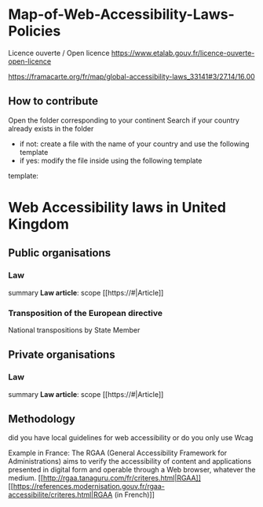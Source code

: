# Map-of-Web-Accessibility-Laws-Policies
Licence ouverte / Open licence https://www.etalab.gouv.fr/licence-ouverte-open-licence

https://framacarte.org/fr/map/global-accessibility-laws_33141#3/27.14/16.00

## How to contribute
Open the folder corresponding to your continent
Search if your country already exists in the folder
- if not: create a file with the name of your country and use the following template
- if yes: modify the file inside using the following template

template:
# Web Accessibility laws in United Kingdom
## Public organisations
### Law 
summary
**Law article**: 
scope
[[https://#|Article]]

### Transposition of the European directive
National transpositions by State Member

## Private organisations
### Law
summary
**Law article**: 
scope
[[https://#|Article]]

## Methodology
did you have local guidelines for web accessibility or do you only use Wcag

Example in France:
The RGAA (General Accessibility Framework for Administrations) aims to verify the accessibility of content and applications presented in digital form and operable through a Web browser, whatever the medium.
[[http://rgaa.tanaguru.com/fr/criteres.html|RGAA]]
[[https://references.modernisation.gouv.fr/rgaa-accessibilite/criteres.html|RGAA (in French)]]